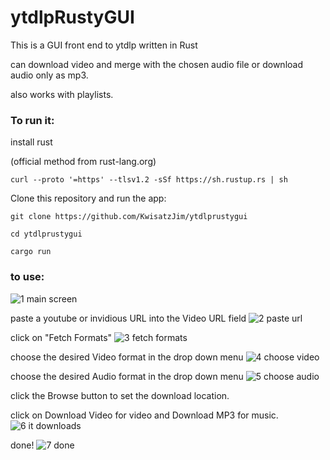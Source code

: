 # ytdlpRustyGUI

This is a GUI front end to ytdlp written in Rust

can download video and merge with the chosen audio file or download audio only as mp3.

also works with playlists.

### To run it:

install rust

(official method from rust-lang.org)
```
curl --proto '=https' --tlsv1.2 -sSf https://sh.rustup.rs | sh
```

Clone this repository and run the app:

```
git clone https://github.com/KwisatzJim/ytdlprustygui
```

```
cd ytdlprustygui
```

```
cargo run
```

### to use:
![1 main screen](https://github.com/user-attachments/assets/c0b3aab7-0f82-4b9e-b4b0-c1eeb95f892c)

paste a youtube or invidious URL into the Video URL field
![2 paste url](https://github.com/user-attachments/assets/b8066892-4d5f-433e-aaf3-36ce4ba0f077)

click on "Fetch Formats"
![3 fetch formats](https://github.com/user-attachments/assets/689ac578-b301-4b23-98d9-530754e0a493)

choose the desired Video format in the drop down menu
![4 choose video](https://github.com/user-attachments/assets/eac896ea-606b-460e-9d72-40f840c54a96)

choose the desired Audio format in the drop down menu
![5 choose audio](https://github.com/user-attachments/assets/fe0c719a-b484-4538-b27c-f9567f38c74e)

click the Browse button to set the download location.

click on Download Video for video and Download MP3 for music.
![6 it downloads](https://github.com/user-attachments/assets/dd25c843-a4b8-4582-a96c-f664a9c53d69)

done!
![7 done](https://github.com/user-attachments/assets/dcfeecf3-3f64-4ba7-ada6-581a5891f39d)


